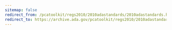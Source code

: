 ```yaml
---
sitemap: false 
redirect_from: /pcatoolkit/regs2010/2010adastandards/2010adastandards.htm 
redirect_to: https://archive.ada.gov/pcatoolkit/regs2010/2010adastandards/2010adastandards.htm 
---
```

